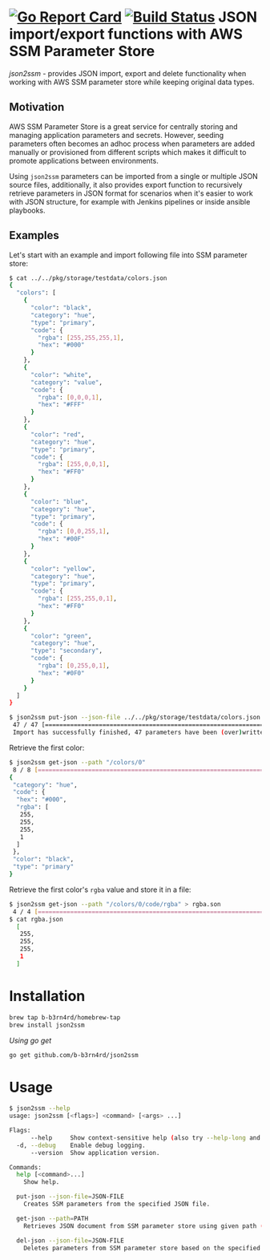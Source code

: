 [![Go Report Card](https://goreportcard.com/badge/github.com/b-b3rn4rd/json2ssm)](https://goreportcard.com/report/github.com/b-b3rn4rd/json2ssm)  [![Build Status](https://travis-ci.org/b-b3rn4rd/gocfn.svg?branch=master)](https://travis-ci.org/b-b3rn4rd/json2ssm) JSON import/export functions with AWS SSM Parameter Store
================================================
*json2ssm* - provides JSON import, export and delete functionality when working with AWS SSM parameter store while keeping original data types.

Motivation
--------------
AWS SSM Parameter Store is a great service for centrally storing and managing application parameters and secrets.
However, seeding parameters often becomes an adhoc process when parameters are added manually
or provisioned from different scripts which makes it difficult to promote applications between environments.

Using `json2ssm` parameters can be imported from a single or multiple JSON source files, additionally, it also provides export function to recursively retrieve parameters in JSON format for scenarios
when it's easier to work with JSON structure, for example with Jenkins pipelines or inside ansible playbooks.

Examples
----------------

Let's start with an example and import following file into SSM parameter store:

```bash
$ cat ../../pkg/storage/testdata/colors.json
{
  "colors": [
    {
      "color": "black",
      "category": "hue",
      "type": "primary",
      "code": {
        "rgba": [255,255,255,1],
        "hex": "#000"
      }
    },
    {
      "color": "white",
      "category": "value",
      "code": {
        "rgba": [0,0,0,1],
        "hex": "#FFF"
      }
    },
    {
      "color": "red",
      "category": "hue",
      "type": "primary",
      "code": {
        "rgba": [255,0,0,1],
        "hex": "#FF0"
      }
    },
    {
      "color": "blue",
      "category": "hue",
      "type": "primary",
      "code": {
        "rgba": [0,0,255,1],
        "hex": "#00F"
      }
    },
    {
      "color": "yellow",
      "category": "hue",
      "type": "primary",
      "code": {
        "rgba": [255,255,0,1],
        "hex": "#FF0"
      }
    },
    {
      "color": "green",
      "category": "hue",
      "type": "secondary",
      "code": {
        "rgba": [0,255,0,1],
        "hex": "#0F0"
      }
    }
  ]
}
```

```bash
$ json2ssm put-json --json-file ../../pkg/storage/testdata/colors.json
 47 / 47 [=============================================================================>]  100%
 Import has successfully finished, 47 parameters have been (over)written to SSM parameter store. 
```

Retrieve the first color:

```bash
$ json2ssm get-json --path "/colors/0"
 8 / 8 [==============================================================================] 8s
{
 "category": "hue",
 "code": {
  "hex": "#000",
  "rgba": [
   255,
   255,
   255,
   1
  ]
 },
 "color": "black",
 "type": "primary"
}
```

Retrieve the first color's `rgba` value and store it in a file:
```bash
$ json2ssm get-json --path "/colors/0/code/rgba" > rgba.son
 4 / 4 [==============================================================================] 2s
$ cat rgba.json 
  [
   255,
   255,
   255,
   1
  ]
```

Installation
=============
```bash
brew tap b-b3rn4rd/homebrew-tap
brew install json2ssm
```

*Using go get*

```bash
go get github.com/b-b3rn4rd/json2ssm
```

Usage
=============
```bash
$ json2ssm --help
usage: json2ssm [<flags>] <command> [<args> ...]

Flags:
      --help     Show context-sensitive help (also try --help-long and --help-man).
  -d, --debug    Enable debug logging.
      --version  Show application version.

Commands:
  help [<command>...]
    Show help.

  put-json --json-file=JSON-FILE
    Creates SSM parameters from the specified JSON file.

  get-json --path=PATH
    Retrieves JSON document from SSM parameter store using given path (prefix).

  del-json --json-file=JSON-FILE
    Deletes parameters from SSM parameter store based on the specified JSON file.


```